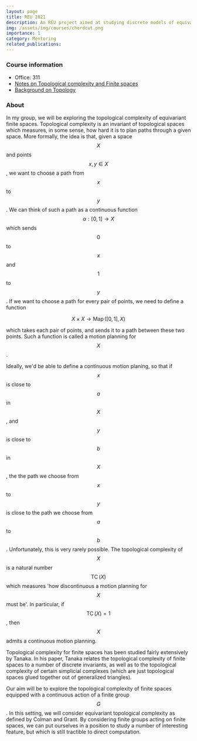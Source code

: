 ```yaml
---
layout: page
title: REU 2021
description: An REU project aimed at studying discrete models of equivariant topological complexity.
img: /assets/img/courses/chordcut.png
importance: 1
category: Mentoring
related_publications:
---
```


### Course information

- Office: 311 
- [Notes on Topological complexity and Finite spaces]({{site.url}}/assets/pdf/FiniteSpaces_TC.pdf)
- [Background on Topology]({{site.url}}/assets/pdf/Top_BG.pdf)

### About

In my group, we will be exploring the topological complexity of equivariant finite spaces. Topological complexity is an invariant of topological spaces which measures, in some sense, how hard it is to plan paths through a given space. More formally, the idea is that, given a space $$X$$ and points $$x,y\in X$$, we want to choose a path from $$x$$ to $$y$$. We can think of such a path as a continuous function $$\alpha:[0,1]\to X$$ which sends $$0$$ to $$x$$ and $$1$$ to $$y$$. If we want to choose a path for every pair of points, we need to define a function

$$X\times X\to \operatorname{Map}([0,1],X)$$

which takes each pair of points, and sends it to a path between these two points. Such a function is called a motion planning for $$X$$. 

Ideally, we'd be able to define a continuous motion planing, so that if $$x$$ is close to $$a$$ in $$X$$, and $$y$$ is close to $$b$$ in $$X$$, the the path we choose from $$x$$ to $$y$$ is close to the path we choose from $$a$$ to $$b$$. Unfortunately, this is very rarely possible. The topological complexity of $$X$$ is a natural number $$\operatorname{TC}(X)$$ which measures 'how discontinuous a motion planning for $$X$$ must be'. In particular, if $$\operatorname{TC}(X)=1$$, then $$X$$ admits a continuous motion planning. 

Topological complexity for finite spaces has been studied fairly extensively by Tanaka. In his paper, Tanaka relates the topological complexity of finite spaces to a number of discrete invariants, as well as to the topological complexity of certain simplicial complexes (which are just topological spaces glued together out of generalized triangles). 

Our aim will be to explore the topological complexity of finite spaces equipped with a continuous action of a finite group $$G$$. In this setting, we will consider equivariant topological complexity as defined by Colman and Grant. By considering finite groups acting on finite spaces, we can put ourselves in a position to study a number of interesting feature, but which is still tractible to direct computation.





